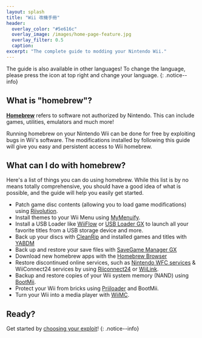 ```yaml
---
layout: splash
title: "Wii 改機手冊"
header:
  overlay_color: "#5e616c"
  overlay_image: /images/home-page-feature.jpg
  overlay_filter: 0.5
  caption:
excerpt: "The complete guide to modding your Nintendo Wii."
---
```


The guide is also available in other languages! To change the language, please press the icon at top right and change your language.
{: .notice--info}

## What is "homebrew"?

[**Homebrew**](https://en.wikipedia.org/wiki/Homebrew_(video_games)) refers to software not authorized by Nintendo. This can include games, utilities, emulators and much more!

Running homebrew on your Nintendo Wii can be done for free by exploiting bugs in Wii's software. The modifications installed by following this guide will give you easy and persistent access to Wii homebrew.

## What can I do with homebrew?

Here's a list of things you can do using homebrew. While this list is by no means totally comprehensive, you should have a good idea of what is possible, and the guide will help you easily get started.

- Patch game disc contents (allowing you to load game modifications) using [Riivolution](riivolution).
- Install themes to your Wii Menu using [MyMenuify](themes).
- Install a USB Loader like [WiiFlow](wiiflow) or [USB Loader GX](usbloadergx) to launch all your favorite titles from a USB storage device and more.
- Back up your discs with [CleanRip](/dump-games) and installed games and titles with [YABDM](dump-wads)
- Back up and restore your save files with [SaveGame Manager GX](https://wiidatabase.de/downloads/wii-tools/savegame-manager-gx-beta/)
- Download new homebrew apps with the [Homebrew Browser](hbb)
- Restore discontinued online services, such as [Nintendo WFC services](wiimmfi) & WiiConnect24 services by using [Riiconnect24](riiconnect24) or [WiiLink](wiilink).
- Backup and restore copies of your Wii system memory (NAND) using [BootMii](bootmii).
- Protect your Wii from bricks using [Priiloader](priiloader) and BootMii.
- Turn your Wii into a media player with [WiiMC](https://oscwii.org/library/app/wiimc-ss).


## Ready?

Get started by [choosing your exploit](get-started)!
{: .notice--info}

